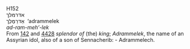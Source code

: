 <body>
  <p>H152<br>  אדרמּלך  <br> אַדרַמֶּלֶך  ‎  ‘adrammelek  <br><i>ad-ram-meh‘-lek </i><br>From <a href="h0142.htm">142</a> and <a href="h4428.htm">4428</a>  <i>splendor</i> <i>of</i> (the) <i>king</i>; <i>Adrammelek</i>, the name of an Assyrian idol, also of a son of Sennacherib: - Adrammelech.<br></p>
 </body>